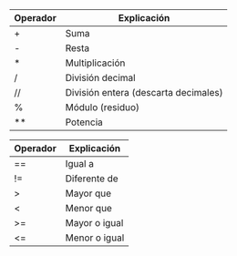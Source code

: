 | Operador | Explicación                          |
| -------- | ------------------------------------ |
| +      | Suma                                 |
| -      | Resta                                |
| *      | Multiplicación                       |
| /      | División decimal                     |
| //     | División entera (descarta decimales) |
| %      | Módulo (residuo)                     |
| **     | Potencia                             |


| Operador | Explicación   |
| -------- | ------------- |
| ==     | Igual a       |
| !=     | Diferente de  |
| >      | Mayor que     |
| <      | Menor que     |
| >=     | Mayor o igual |
| <=     | Menor o igual |
